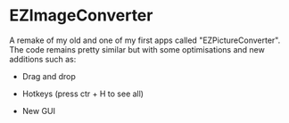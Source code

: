 # EZImageConverter
A remake of my old and one of my first apps called "EZPictureConverter".
The code remains pretty similar but with some optimisations and new additions such as:

- Drag and drop

- Hotkeys (press ctr + H to see all)

- New GUI

